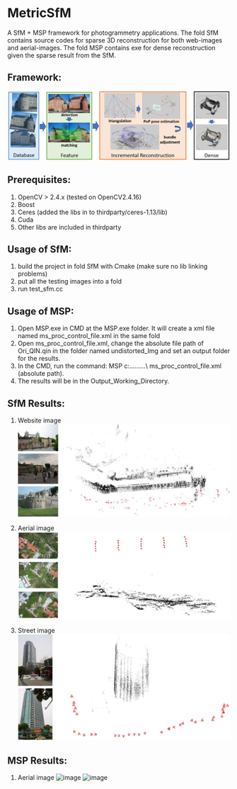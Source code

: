 # MetricSfM
A SfM + MSP framework for photogrammetry applications. The fold SfM contains source codes for sparse 3D reconstruction for both web-images and aerial-images. The fold MSP contains exe for dense reconstruction given the sparse result from the SfM.

Framework:
---
![image](https://github.com/xiaohulugo/images/blob/master/sfm_framework.png)

Prerequisites:
---
1. OpenCV > 2.4.x (tested on OpenCV2.4.16)
2. Boost
3. Ceres (added the libs in to thirdparty/ceres-1.13/lib)
4. Cuda
5. Other libs are included in thirdparty

Usage of SfM:
---
1. build the project in fold SfM with Cmake (make sure no lib linking problems)
2. put all the testing images into a fold
3. run test_sfm.cc

Usage of MSP:
---
1. Open MSP.exe in CMD at the MSP.exe folder. It will create a xml file named ms_proc_control_file.xml in the same fold
2. Open ms_proc_control_file.xml, change the absolute file path of Ori_QIN.qin in the folder named undistorted_Img and set an output folder for the results. 
3. In the CMD, run the command: MSP c:\...\...\...\ ms_proc_control_file.xml (absolute path).
4. The results will be in the Output_Working_Directory.

SfM Results:
---
1. Website image
![image](https://github.com/xiaohulugo/images/blob/master/web_result.jpg)

2. Aerial image
![image](https://github.com/xiaohulugo/images/blob/master/aerial_result.jpg)

3. Street image
![image](https://github.com/xiaohulugo/images/blob/master/street_result.jpg)

MSP Results:
---
1. Aerial image
![image](https://github.com/xiaohulugo/images/blob/master/msp1.bmp)
![image](https://github.com/xiaohulugo/images/blob/master/msp2.bmp)
